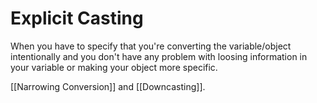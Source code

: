 # Explicit Casting

When you have to specify that you're converting the variable/object intentionally and you don't have any problem with loosing information in your variable or making your object more specific.

[[Narrowing Conversion]] and [[Downcasting]].
